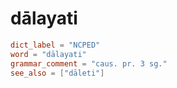 # dālayati

``` toml
dict_label = "NCPED"
word = "dālayati"
grammar_comment = "caus. pr. 3 sg."
see_also = ["dāleti"]
```


